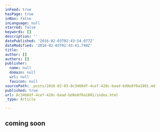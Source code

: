 ```yaml
---
inFeed: true
hasPage: true
inNav: false
inLanguage: null
starred: false
keywords: []
description: ''
datePublished: '2016-02-03T02:43:54.077Z'
dateModified: '2016-02-03T02:43:41.740Z'
title: ''
author: []
authors: []
publisher:
  name: null
  domain: null
  url: null
  favicon: null
sourcePath: _posts/2016-02-03-8c3466df-4cef-428c-baad-bd8e8f0a1801.md
published: true
url: 8c3466df-4cef-428c-baad-bd8e8f0a1801/index.html
_type: Article

---
```

## coming soon
